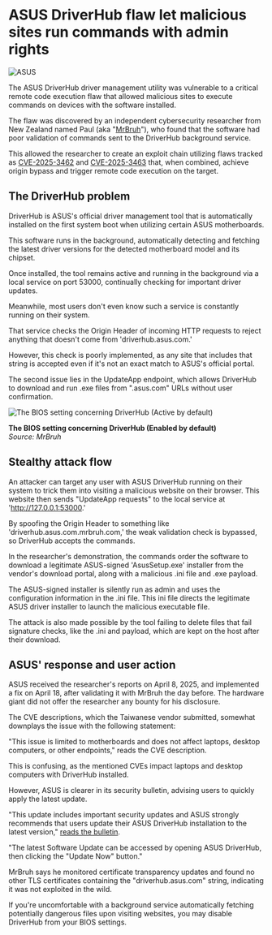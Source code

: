 # ASUS DriverHub flaw let malicious sites run commands with admin rights

![ASUS](https://www.bleepstatic.com/content/hl-images/2024/06/14/asus.jpg)

The ASUS DriverHub driver management utility was vulnerable to a critical remote code execution flaw that allowed malicious sites to execute commands on devices with the software installed.

The flaw was discovered by an independent cybersecurity researcher from New Zealand named Paul (aka "[MrBruh](https://mrbruh.com/asusdriverhub/)"), who found that the software had poor validation of commands sent to the DriverHub background service.

This allowed the researcher to create an exploit chain utilizing flaws tracked as [CVE-2025-3462](https://nvd.nist.gov/vuln/detail/CVE-2025-3462) and [CVE-2025-3463](https://nvd.nist.gov/vuln/detail/CVE-2025-3463) that, when combined, achieve origin bypass and trigger remote code execution on the target.

## The DriverHub problem

DriverHub is ASUS's official driver management tool that is automatically installed on the first system boot when utilizing certain ASUS motherboards.

This software runs in the background, automatically detecting and fetching the latest driver versions for the detected motherboard model and its chipset.

Once installed, the tool remains active and running in the background via a local service on port 53000, continually checking for important driver updates.

Meanwhile, most users don't even know such a service is constantly running on their system.

That service checks the Origin Header of incoming HTTP requests to reject anything that doesn't come from 'driverhub.asus.com.'

However, this check is poorly implemented, as any site that includes that string is accepted even if it's not an exact match to ASUS's official portal.

The second issue lies in the UpdateApp endpoint, which allows DriverHub to download and run .exe files from ".asus.com" URLs without user confirmation.

![The BIOS setting concerning DriverHub (Active by default)](https://www.bleepstatic.com/images/news/u/1220909/2025/May/bios.jpg)

**The BIOS setting concerning DriverHub (Enabled by default)**  
_Source: MrBruh_

## Stealthy attack flow

An attacker can target any user with ASUS DriverHub running on their system to trick them into visiting a malicious website on their browser. This website then sends "UpdateApp requests" to the local service at 'http://127.0.0.1:53000.'

By spoofing the Origin Header to something like 'driverhub.asus.com.mrbruh.com,' the weak validation check is bypassed, so DriverHub accepts the commands.

In the researcher's demonstration, the commands order the software to download a legitimate ASUS-signed 'AsusSetup.exe' installer from the vendor's download portal, along with a malicious .ini file and .exe payload.

The ASUS-signed installer is silently run as admin and uses the configuration information in the .ini file. This ini file directs the legitimate ASUS driver installer to launch the malicious executable file.

The attack is also made possible by the tool failing to delete files that fail signature checks, like the .ini and payload, which are kept on the host after their download.

## ASUS' response and user action

ASUS received the researcher's reports on April 8, 2025, and implemented a fix on April 18, after validating it with MrBruh the day before. The hardware giant did not offer the researcher any bounty for his disclosure.

The CVE descriptions, which the Taiwanese vendor submitted, somewhat downplays the issue with the following statement: 

"This issue is limited to motherboards and does not affect laptops, desktop computers, or other endpoints," reads the CVE description.

This is confusing, as the mentioned CVEs impact laptops and desktop computers with DriverHub installed.

However, ASUS is clearer in its security bulletin, advising users to quickly apply the latest update. 

"This update includes important security updates and ASUS strongly recommends that users update their ASUS DriverHub installation to the latest version," [reads the bulletin](https://www.asus.com/content/asus-product-security-advisory/).

"The latest Software Update can be accessed by opening ASUS DriverHub, then clicking the "Update Now" button."

MrBruh says he monitored certificate transparency updates and found no other TLS certificates containing the "driverhub.asus.com" string, indicating it was not exploited in the wild.

If you're uncomfortable with a background service automatically fetching potentially dangerous files upon visiting websites, you may disable DriverHub from your BIOS settings.